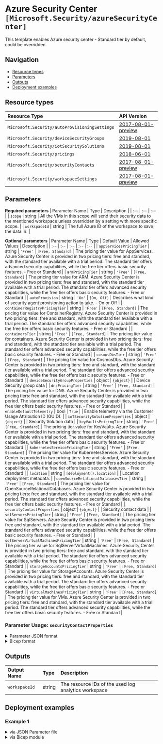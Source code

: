 # Azure Security Center `[Microsoft.Security/azureSecurityCenter]`

This template enables Azure security center - Standard tier by default, could be overridden.

## Navigation

- [Resource types](#Resource-types)
- [Parameters](#Parameters)
- [Outputs](#Outputs)
- [Deployment examples](#Deployment-examples)

## Resource types

| Resource Type | API Version |
| :-- | :-- |
| `Microsoft.Security/autoProvisioningSettings` | [2017-08-01-preview](https://docs.microsoft.com/en-us/azure/templates/Microsoft.Security/2017-08-01-preview/autoProvisioningSettings) |
| `Microsoft.Security/deviceSecurityGroups` | [2019-08-01](https://docs.microsoft.com/en-us/azure/templates/Microsoft.Security/2019-08-01/deviceSecurityGroups) |
| `Microsoft.Security/iotSecuritySolutions` | [2019-08-01](https://docs.microsoft.com/en-us/azure/templates/Microsoft.Security/2019-08-01/iotSecuritySolutions) |
| `Microsoft.Security/pricings` | [2018-06-01](https://docs.microsoft.com/en-us/azure/templates/Microsoft.Security/2018-06-01/pricings) |
| `Microsoft.Security/securityContacts` | [2017-08-01-preview](https://docs.microsoft.com/en-us/azure/templates/Microsoft.Security/2017-08-01-preview/securityContacts) |
| `Microsoft.Security/workspaceSettings` | [2017-08-01-preview](https://docs.microsoft.com/en-us/azure/templates/Microsoft.Security/2017-08-01-preview/workspaceSettings) |

## Parameters

**Required parameters**
| Parameter Name | Type | Description |
| :-- | :-- | :-- |
| `scope` | string | All the VMs in this scope will send their security data to the mentioned workspace unless overridden by a setting with more specific scope. |
| `workspaceId` | string | The full Azure ID of the workspace to save the data in. |

**Optional parameters**
| Parameter Name | Type | Default Value | Allowed Values | Description |
| :-- | :-- | :-- | :-- | :-- |
| `appServicesPricingTier` | string | `'Free'` | `[Free, Standard]` | The pricing tier value for AppServices. Azure Security Center is provided in two pricing tiers: free and standard, with the standard tier available with a trial period. The standard tier offers advanced security capabilities, while the free tier offers basic security features. - Free or Standard |
| `armPricingTier` | string | `'Free'` | `[Free, Standard]` | The pricing tier value for ARM. Azure Security Center is provided in two pricing tiers: free and standard, with the standard tier available with a trial period. The standard tier offers advanced security capabilities, while the free tier offers basic security features. - Free or Standard |
| `autoProvision` | string | `'On'` | `[On, Off]` | Describes what kind of security agent provisioning action to take. - On or Off |
| `containerRegistryPricingTier` | string | `'Free'` | `[Free, Standard]` | The pricing tier value for ContainerRegistry. Azure Security Center is provided in two pricing tiers: free and standard, with the standard tier available with a trial period. The standard tier offers advanced security capabilities, while the free tier offers basic security features. - Free or Standard |
| `containersTier` | string | `'Free'` | `[Free, Standard]` | The pricing tier value for containers. Azure Security Center is provided in two pricing tiers: free and standard, with the standard tier available with a trial period. The standard tier offers advanced security capabilities, while the free tier offers basic security features. - Free or Standard |
| `cosmosDbsTier` | string | `'Free'` | `[Free, Standard]` | The pricing tier value for CosmosDbs. Azure Security Center is provided in two pricing tiers: free and standard, with the standard tier available with a trial period. The standard tier offers advanced security capabilities, while the free tier offers basic security features. - Free or Standard |
| `deviceSecurityGroupProperties` | object | `{object}` |  | Device Security group data |
| `dnsPricingTier` | string | `'Free'` | `[Free, Standard]` | The pricing tier value for DNS. Azure Security Center is provided in two pricing tiers: free and standard, with the standard tier available with a trial period. The standard tier offers advanced security capabilities, while the free tier offers basic security features. - Free or Standard |
| `enableDefaultTelemetry` | bool | `True` |  | Enable telemetry via the Customer Usage Attribution ID (GUID). |
| `ioTSecuritySolutionProperties` | object | `{object}` |  | Security Solution data |
| `keyVaultsPricingTier` | string | `'Free'` | `[Free, Standard]` | The pricing tier value for KeyVaults. Azure Security Center is provided in two pricing tiers: free and standard, with the standard tier available with a trial period. The standard tier offers advanced security capabilities, while the free tier offers basic security features. - Free or Standard |
| `kubernetesServicePricingTier` | string | `'Free'` | `[Free, Standard]` | The pricing tier value for KubernetesService. Azure Security Center is provided in two pricing tiers: free and standard, with the standard tier available with a trial period. The standard tier offers advanced security capabilities, while the free tier offers basic security features. - Free or Standard |
| `location` | string | `[deployment().location]` |  | Location deployment metadata. |
| `openSourceRelationalDatabasesTier` | string | `'Free'` | `[Free, Standard]` | The pricing tier value for OpenSourceRelationalDatabases. Azure Security Center is provided in two pricing tiers: free and standard, with the standard tier available with a trial period. The standard tier offers advanced security capabilities, while the free tier offers basic security features. - Free or Standard |
| `securityContactProperties` | object | `{object}` |  | Security contact data |
| `sqlServersPricingTier` | string | `'Free'` | `[Free, Standard]` | The pricing tier value for SqlServers. Azure Security Center is provided in two pricing tiers: free and standard, with the standard tier available with a trial period. The standard tier offers advanced security capabilities, while the free tier offers basic security features. - Free or Standard |
| `sqlServerVirtualMachinesPricingTier` | string | `'Free'` | `[Free, Standard]` | The pricing tier value for SqlServerVirtualMachines. Azure Security Center is provided in two pricing tiers: free and standard, with the standard tier available with a trial period. The standard tier offers advanced security capabilities, while the free tier offers basic security features. - Free or Standard |
| `storageAccountsPricingTier` | string | `'Free'` | `[Free, Standard]` | The pricing tier value for StorageAccounts. Azure Security Center is provided in two pricing tiers: free and standard, with the standard tier available with a trial period. The standard tier offers advanced security capabilities, while the free tier offers basic security features. - Free or Standard |
| `virtualMachinesPricingTier` | string | `'Free'` | `[Free, Standard]` | The pricing tier value for VMs. Azure Security Center is provided in two pricing tiers: free and standard, with the standard tier available with a trial period. The standard tier offers advanced security capabilities, while the free tier offers basic security features. - Free or Standard |

### Parameter Usage: `securityContactProperties`

<details>

<summary>Parameter JSON format</summary>

```json
"securityContactProperties": {
  "value": {
      "email": "test@contoso.com",
      "phone": "+12345678",
      "alertNotifications": "On",
      "alertsToAdmins": "Off"
  }
}
```

</details>

<details>

<summary>Bicep format</summary>

```bicep
securityContactProperties: {
    email: 'test@contoso.com'
    phone: '+12345678'
    alertNotifications: 'On'
    alertsToAdmins: 'Off'
}
```

</details>
<p>

## Outputs

| Output Name | Type | Description |
| :-- | :-- | :-- |
| `workspaceId` | string | The resource IDs of the used log analytics workspace |

## Deployment examples

<h3>Example 1</h3>

<details>

<summary>via JSON Parameter file</summary>

```json
{
    "$schema": "https://schema.management.azure.com/schemas/2019-04-01/deploymentParameters.json#",
    "contentVersion": "1.0.0.0",
    "parameters": {
        "scope": {
            "value": "/subscriptions/<<subscriptionId>>"
        },
        "securityContactProperties": {
            "value": {
                "email": "foo@contoso.com",
                "phone": "+12345678",
                "alertNotifications": "Off",
                "alertsToAdmins": "Off"
            }
        },
        "workspaceId": {
            "value": "/subscriptions/<<subscriptionId>>/resourcegroups/validation-rg/providers/microsoft.operationalinsights/workspaces/adp-<<namePrefix>>-az-law-x-001"
        }
    }
}

```

</details>

<details>

<summary>via Bicep module</summary>

```bicep
module azureSecurityCenter './Microsoft.Security/azureSecurityCenter/deploy.bicep' = {
  name: '${uniqueString(deployment().name)}-azureSecurityCenter'
  params: {
      workspaceId: '/subscriptions/<<subscriptionId>>/resourcegroups/validation-rg/providers/microsoft.operationalinsights/workspaces/adp-<<namePrefix>>-az-law-x-001'
      securityContactProperties: {
        email: 'foo@contoso.com'
        alertsToAdmins: 'Off'
        phone: '+12345678'
        alertNotifications: 'Off'
      }
      scope: '/subscriptions/<<subscriptionId>>'
  }
```

</details>
<p>
